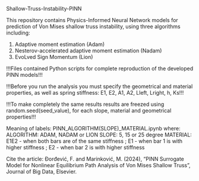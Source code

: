 Shallow-Truss-Instability-PINN

This repository contains Physics-Informed Neural Network models for prediction of Von Mises shallow truss instability, using three algorithms including:
1. Adaptive moment estimation (Adam)
2. Nesterov-accelerated adaptive moment estimation (Nadam)
3. EvoLved Sign Momentum (Lion)

!!!Files contained Python scripts for complete reproduction of the developed PINN models!!!

!!!Before you run the analysis you must specify the geometrical and material properties, as well as spring stiffness: E1, E2, A1, A2, Lleft, Lright, h, Ks!!!

!!!To make completely the same results results are freezed using random.seed(seed_value), for each slope, material and geometrical properties!!!

Meaning of labels: PINN_ALGORITHM(SLOPE)_MATERIAL.ipynb where:
                   ALGORITHM: ADAM, NADAM or LION
                   SLOPE: 5, 15 or 25 degree
                   MATERIAL: E1E2 - when both bars are of the same stiffness ; E1 - when bar 1 is with higher stiffness ; E2 - when bar 2 is with higher stiffness

Cite the article: Đorđević, F. and Marinković, M. (2024), “PINN Surrogate Model for Nonlinear Equilibrium Path Analysis of Von Mises Shallow Truss”, Journal of Big Data, Elsevier.
